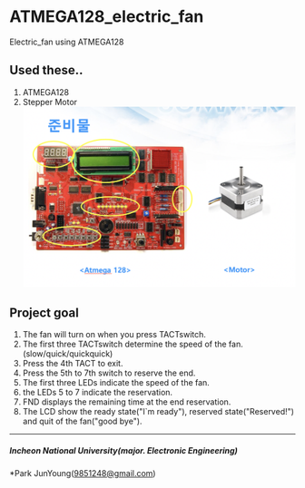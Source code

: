 # ATMEGA128_electric_fan
Electric_fan using ATMEGA128

## Used these..
1. ATMEGA128
2. Stepper Motor
![alt text](https://github.com/zoonyoung/ATMEGA128_electric_fan/blob/master/pic/pic1.png)

## Project goal
1. The fan will turn on when you press TACTswitch.
2. The first three TACTswitch determine the speed of the fan.(slow/quick/quickquick)
3. Press the 4th TACT to exit.
4. Press the 5th to 7th switch to reserve the end.
5. The first three LEDs indicate the speed of the fan.
6. the LEDs 5 to 7 indicate the reservation.
7. FND displays the remaining time at the end reservation.
8. The LCD show the ready state("I`m ready"), reserved state("Reserved!") and quit of the fan("good bye").

***
##### Incheon National University(major. Electronic Engineering)
*Park JunYoung(9851248@gmail.com)
